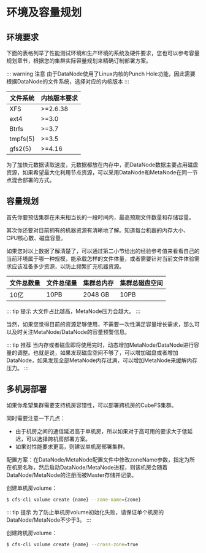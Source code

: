 # 环境及容量规划

## 环境要求

下面的表格列举了性能测试环境和生产环境的系统及硬件要求，您也可以参考容量规划章节，根据您的集群实际容量规划来精确订制部署方案。

::: warning 注意
由于DataNode使用了Linux内核的Punch Hole功能，因此需要根据DataNode的文件系统，选择对应的内核版本
:::

| 文件系统     | 内核版本要求    |
|----------|-----------|
| XFS      | \>=2.6.38 |
| ext4     | \>=3.0    |
| Btrfs    | \>=3.7    |
| tmpfs(5) | \>=3.5    |
| gfs2(5)  | \>=4.16   |

为了加快元数据读取速度，元数据都放在内存中，而DataNode数据主要占用磁盘资源，如果希望最大化利用节点资源，可以采用DataNode和MetaNode在同一节点混合部署的方式。

## 容量规划

首先你要预估集群在未来相当长的一段时间内，最高预期文件数量和存储容量。

其次你还要对目前拥有的机器资源有清晰地了解。知道每台机器的内存大小、CPU核心数、磁盘容量。

如果您对以上数据了解清楚了，可以通过第二小节给出的经验参考值来看看自己的当前环境属于哪一种规模，能承载怎样的文件体量，或者需要针对当前文件体验需求应该准备多少资源，以防止频繁扩充机器资源。

| 文件总数量 | 文件总储量 | 集群总内存   | 集群总磁盘空间 |
|-------|-------|---------|---------|
| 10亿   | 10PB  | 2048 GB | 10PB    |

::: tip 提示
大文件占比越高，MetaNode压力会越大。
:::

当然，如果您觉得目前的资源足够使用，不需要一次性满足容量增长需求，那么可以及时关注MetaNode/DataNode的容量预警信息。

::: tip 推荐
当内存或者磁盘即将使用完时，动态增加MetaNode/DataNode进行容量的调整。也就是说，如果发现磁盘空间不够了，可以增加磁盘或者增加DataNode，如果发现全部MetaNode内存过满，可以增加MetaNode来缓解内存压力。
:::

## 多机房部署

如果你希望集群需要支持机房容错性，可以部署跨机房的CubeFS集群。

同时需要注意一下几点：
- 由于机房之间的通信延迟高于单机房，所以如果对于高可用的要求大于低延迟，可以选择跨机房部署方案。
- 如果对性能要求更高，则建议单机房部署集群。

配置方案：在DataNode/MetaNode配置文件中修改zoneName参数，指定为所在机房名称，然后启动DataNode/MetaNode进程，则该机房会随着DataNode/MetaNode的注册而被Master存储并记录。

创建单机房volume：

``` bash
$ cfs-cli volume create {name} --zone-name={zone}
```

::: tip 提示
为了防止单机房volume初始化失败，请保证单个机房的DataNode/MetaNode不少于3。
:::

创建跨机房volume：

``` bash
$ cfs-cli volume create {name} --cross-zone=true
```